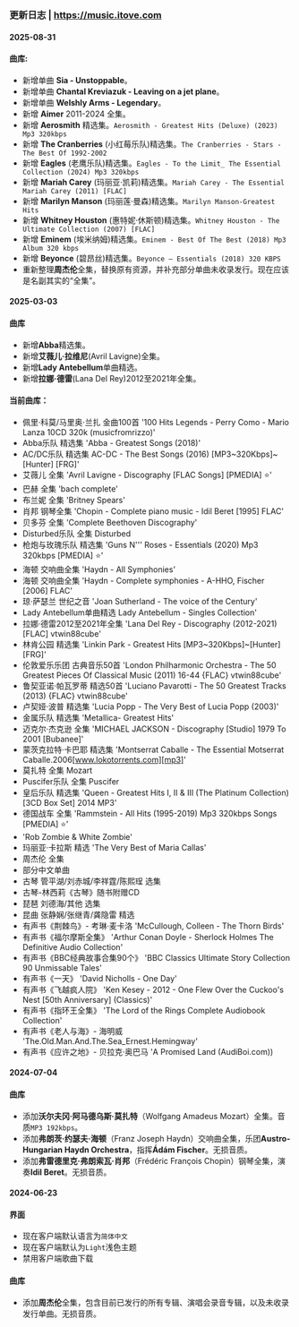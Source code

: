 ### 更新日志 | https://music.itove.com 
#### 2025-08-31
#### 曲库:
* 新增单曲 **Sia - Unstoppable**。
* 新增单曲 **Chantal Kreviazuk - Leaving on a jet plane**。
* 新增单曲 **Welshly Arms - Legendary**。
* 新增 **Aimer** 2011-2024 全集。
* 新增 **Aerosmith** 精选集。`Aerosmith - Greatest Hits (Deluxe) (2023) Mp3 320kbps`
* 新增 **The Cranberries** (小红莓乐队)精选集。`The Cranberries - Stars - The Best Of 1992-2002`
* 新增 **Eagles** (老鹰乐队)精选集。`Eagles - To the Limit_ The Essential Collection (2024) Mp3 320kbps`
* 新增 **Mariah Carey** (玛丽亚·凯莉)精选集。`Mariah Carey - The Essential Mariah Carey (2011) [FLAC]`
* 新增 **Marilyn Manson** (玛丽莲·曼森)精选集。`Marilyn Manson-Greatest Hits`
* 新增 **Whitney Houston** (惠特妮·休斯顿)精选集。`Whitney Houston - The Ultimate Collection (2007) [FLAC]`
* 新增 **Eminem** (埃米纳姆)精选集。`Eminem - Best Of The Best (2018) Mp3 Album 320 kbps`
* 新增 **Beyonce** (碧昂丝)精选集。`Beyonce – Essentials (2018) 320 KBPS`
* 重新整理**周杰伦**全集，替换原有资源，并补充部分单曲未收录发行。现在应该是名副其实的“全集”。

#### 2025-03-03
#### 曲库
* 新增**Abba**精选集。
* 新增**艾薇儿·拉维尼**(Avril Lavigne)全集。
* 新增**Lady Antebellum**单曲精选。
* 新增**拉娜·德雷**(Lana Del Rey)2012至2021年全集。

#### 当前曲库：
* 佩里·科莫/马里奥·兰扎 金曲100首 '100 Hits Legends - Perry Como - Mario Lanza 10CD 320k (musicfromrizzo)'
* Abba乐队 精选集 'Abba - Greatest Songs (2018)'
* AC/DC乐队 精选集 AC-DC - The Best Songs (2016) [MP3~320Kbps]~[Hunter] [FRG]'
* 艾薇儿 全集 'Avril Lavigne - Discography [FLAC Songs] [PMEDIA] ⭐️'
* 巴赫 全集 'bach complete'
* 布兰妮 全集 'Britney Spears'
* 肖邦 钢琴全集 'Chopin - Complete piano music - Idil Beret [1995]  FLAC'
* 贝多芬 全集 'Complete Beethoven Discography'
* Disturbed乐队 全集 Disturbed
* 枪炮与玫瑰乐队 精选集 'Guns N'\'' Roses - Essentials (2020) Mp3 320kbps [PMEDIA] ⭐️'
* 海顿 交响曲全集 'Haydn - All Symphonies'
* 海顿 交响曲全集 'Haydn - Complete symphonies - A-HHO, Fischer [2006]  FLAC'
* 琼·萨瑟兰 世纪之音 'Joan Sutherland - The voice of the Century'
* Lady Antebellum单曲精选 Lady Antebellum - Singles Collection'
* 拉娜·德雷2012至2021年全集 'Lana Del Rey - Discography (2012-2021) [FLAC] vtwin88cube'
* 林肯公园 精选集 'Linkin Park - Greatest Hits [MP3~320Kbps]~[Hunter] [FRG]'
* 伦敦爱乐乐团 古典音乐50首 'London Philharmonic Orchestra - The 50 Greatest Pieces Of Classical Music (2011) 16-44 {FLAC} vtwin88cube'
* 鲁契亚诺·帕瓦罗蒂 精选50首 'Luciano Pavarotti - The 50 Greatest Tracks (2013) {FLAC} vtwin88cube'
* 卢契娅·波普 精选集 'Lucia Popp - The Very Best of Lucia Popp (2003)'
* 金属乐队 精选集 'Metallica- Greatest Hits'
* 迈克尔·杰克逊 全集 'MICHAEL JACKSON - Discography [Studio] 1979 To 2001 [Bubanee]'
* 蒙茨克拉特·卡巴耶 精选集 'Montserrat Caballe - The Essential Motserrat Caballe.2006[www.lokotorrents.com][mp3]'
* 莫扎特 全集 Mozart
* Puscifer乐队 全集 Puscifer
* 皇后乐队 精选集 'Queen - Greatest Hits I, II & III (The Platinum Collection) [3CD Box Set] 2014 MP3'
* 德国战车 全集 'Rammstein - All Hits (1995-2019) Mp3 320kbps Songs [PMEDIA] ⭐️'
* 'Rob Zombie & White Zombie'
* 玛丽亚·卡拉斯 精选 'The Very Best of Maria Callas'
* 周杰伦 全集
* 部分中文单曲
* 古琴 管平湖/刘赤城/李祥霆/陈熙珵 选集
* 古琴-林西莉《古琴》随书附赠CD
* 琵琶 刘德海/其他 选集
* 昆曲 张静娴/张继青/龚隐雷 精选
* 有声书《荆棘鸟》- 考琳·麦卡洛 'McCullough, Colleen - The Thorn Birds'
* 有声书《福尔摩斯全集》 'Arthur Conan Doyle - Sherlock Holmes The Definitive Audio Collection'
* 有声书《BBC经典故事合集90个》 'BBC Classics Ultimate Story Collection 90 Unmissable Tales'
* 有声书《一天》 'David Nicholls - One Day'
* 有声书《飞越疯人院》 'Ken Kesey - 2012 - One Flew Over the Cuckoo's Nest [50th Anniversary] (Classics)'
* 有声书《指环王全集》 'The Lord of the Rings Complete Audiobook Collection'
* 有声书《老人与海》- 海明威 'The.Old.Man.And.The.Sea_Ernest.Hemingway'
* 有声书《应许之地》- 贝拉克·奥巴马 'A Promised Land (AudiBoi.com))

#### 2024-07-04
#### 曲库
* 添加**沃尔夫冈·阿马德乌斯·莫扎特**（Wolfgang Amadeus Mozart）全集。音质`MP3 192kbps`。
* 添加**弗朗茨·约瑟夫·海顿**（Franz Joseph Haydn）交响曲全集，乐团**Austro-Hungarian Haydn Orchestra**，指挥**Ádám Fischer**。无损音质。
* 添加**弗雷德里克·弗朗索瓦·肖邦**（Frédéric François Chopin）钢琴全集，演奏**Idil Beret**。无损音质。

#### 2024-06-23
#### 界面
* 现在客户端默认语言为`简体中文`
* 现在客户端默认为`Light`浅色主题
* 禁用客户端歌曲下载
#### 曲库
* 添加**周杰伦**全集，包含目前已发行的所有专辑、演唱会录音专辑，以及未收录发行单曲。无损音质。
